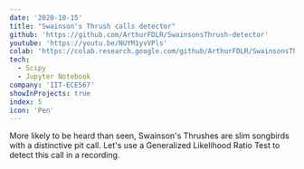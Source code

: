 ```yaml
---
date: '2020-10-15'
title: "Swainson's Thrush calls detector"
github: 'https://github.com/ArthurFDLR/SwainsonsThrush-detector'
youtube: 'https://youtu.be/NUYM1yvVPls'
colab: 'https://colab.research.google.com/github/ArthurFDLR/SwainsonsThrush-detector/blob/main/SwainsonsTrush-detector.ipynb'
tech:
  - Scipy
  - Jupyter Notebook
company: 'IIT-ECE567'
showInProjects: true
index: 5
icon: 'Pen'
---
```


More likely to be heard than seen, Swainson's Thrushes are slim songbirds with a distinctive pit call. Let's use a Generalized Likelihood Ratio Test to detect this call in a recording.
